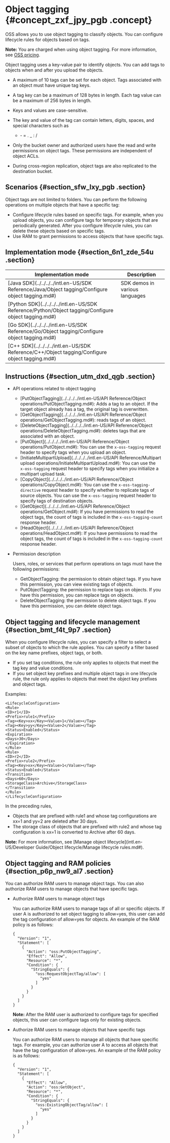 # Object tagging {#concept_zxf_jpy_pgb .concept}

OSS allows you to use object tagging to classify objects. You can configure lifecycle rules for objects based on tags.

**Note:** You are charged when using object tagging. For more information, see [OSS pricing](https://www.aliyun.com/price/product?#/oss/detail).

Object tagging uses a key-value pair to identify objects. You can add tags to objects when and after you upload the objects.

-   A maximum of 10 tags can be set for each object. Tags associated with an object must have unique tag keys.
-   A tag key can be a maximum of 128 bytes in length. Each tag value can be a maximum of 256 bytes in length.
-   Keys and values are case-sensitive.
-   The key and value of the tag can contain letters, digits, spaces, and special characters such as

    + ‑ = . \_ : /

-   Only the bucket owner and authorized users have the read and write permissions on object tags. These permissions are independent of object ACLs.
-   During cross-region replication, object tags are also replicated to the destination bucket.

## Scenarios {#section_sfw_lxy_pgb .section}

Object tags are not limited to folders. You can perform the following operations on multiple objects that have a specific tag:

-   Configure lifecycle rules based on specific tags. For example, when you upload objects, you can configure tags for temporary objects that are periodically generated. After you configure lifecycle rules, you can delete these objects based on specific tags.
-   Use RAM to grant permissions to access objects that have specific tags.

## Implementation mode {#section_6n1_zde_54u .section}

|Implementation mode|Description|
|-------------------|-----------|
|[Java SDK](../../../../intl.en-US/SDK Reference/Java/Object tagging/Configure object tagging.md#)|SDK demos in various languages|
|[Python SDK](../../../../intl.en-US/SDK Reference/Python/Object tagging/Configure object tagging.md#)|
|[Go SDK](../../../../intl.en-US/SDK Reference/Go/Object tagging/Configure object tagging.md#)|
|[C++ SDK](../../../../intl.en-US/SDK Reference/C++/Object tagging/Configure object tagging.md#)|

## Instructions {#section_utm_dxd_qgb .section}

-   API operations related to object tagging
    -   [PutObjectTagging](../../../../intl.en-US/API Reference/Object operations/PutObjectTagging.md#): Adds a tag to an object. If the target object already has a tag, the original tag is overwritten.
    -   [GetObjectTagging](../../../../intl.en-US/API Reference/Object operations/GetObjectTagging.md#): reads tags of an object.
    -   [DeleteObjectTagging](../../../../intl.en-US/API Reference/Object operations/DeleteObjectTagging.md#): deletes tags that are associated with an object.
    -   [PutObject](../../../../intl.en-US/API Reference/Object operations/PutObject.md#): You can use the `x‑oss‑tagging` request header to specify tags when you upload an object.
    -   [InitiateMultipartUpload](../../../../intl.en-US/API Reference/Multipart upload operations/InitiateMultipartUpload.md#): You can use the `x‑oss‑tagging` request header to specify tags when you initialize a multipart upload task.
    -   [CopyObject](../../../../intl.en-US/API Reference/Object operations/CopyObject.md#): You can use the `x-oss-tagging-directive` request header to specify whether to replicate tags of source objects. You can use the `x‑oss‑tagging` request header to specify tags of destination objects.
    -   [GetObject](../../../../intl.en-US/API Reference/Object operations/GetObject.md#): If you have permissions to read the object tags, the count of tags is included in the `x‑oss‑tagging‑count` response header.
    -   [HeadObject](../../../../intl.en-US/API Reference/Object operations/HeadObject.md#): If you have permissions to read the object tags, the count of tags is included in the `x‑oss‑tagging‑count` response header.
-   Permission description

    Users, roles, or services that perform operations on tags must have the following permissions:

    -   GetObjectTagging: the permission to obtain object tags. If you have this permission, you can view existing tags of objects.
    -   PutObjectTagging: the permission to replace tags on objects. If you have this permission, you can replace tags on objects.
    -   DeleteObjectTagging: the permission to delete object tags. If you have this permission, you can delete object tags.

## Object tagging and lifecycle management {#section_bmt_f4t_9p7 .section}

When you configure lifecycle rules, you can specify a filter to select a subset of objects to which the rule applies. You can specify a filter based on the key name prefixes, object tags, or both.

-   If you set tag conditions, the rule only applies to objects that meet the tag key and value conditions.
-   If you set object key prefixes and multiple object tags in one lifecycle rule, the rule only applies to objects that meet the object key prefixes and object tags.

Examples:

``` {#codeblock_rvy_l3x_3fi}
<LifecycleConfiguration>
<Rule>
<ID>r1</ID>
<Prefix>rule1</Prefix>
<Tag><Key>xx</Key><Value>1</Value></Tag>
<Tag><Key>yy</Key><Value>2</Value></Tag>
<Status>Enabled</Status>
<Expiration>
<Days>30</Days>
</Expiration>
</Rule>
<Rule>
<ID>r2</ID>
<Prefix>rule2</Prefix>
<Tag><Key>xx</Key><Value>1</Value></Tag>
<Status>Enabled</Status>
<Transition>
<Days>60</Days>
<StorageClass>Archive</StorageClass>
</Transition>
</Rule>
</LifecycleConfiguration>
```

In the preceding rules,

-   Objects that are prefixed with rule1 and whose tag configurations are xx=1 and yy=2 are deleted after 30 days.
-   The storage class of objects that are prefixed with rule2 and whose tag configuration is xx=1 is converted to Archive after 60 days.

**Note:** For more information, see [Manage object lifecycle](intl.en-US/Developer Guide/Object lifecycle/Manage lifecycle rules.md#).

## Object tagging and RAM policies {#section_p6p_nw9_al7 .section}

You can authorize RAM users to manage object tags. You can also authorize RAM users to manage objects that have specific tags.

-   Authorize RAM users to manage object tags

    You can authorize RAM users to manage tags of all or specific objects. If user A is authorized to set object tagging to allow=yes, this user can add the tag configuration of allow=yes for objects. An example of the RAM policy is as follows:

    ``` {#codeblock_w2m_hmo_h7v}
    {
      "Version": "1",
      "Statement": [
        {
          "Action": "oss:PutObjectTagging",
          "Effect": "Allow",
          "Resource": "*",
          "Condition": {
            "StringEquals": {
              "oss:RequestObjectTag/allow": [
                "yes"
              ]
            }
          }
        }
      ]
    }
    ```

    **Note:** After the RAM user is authorized to configure tags for specified objects, this user can configure tags only for existing objects.

-   Authorize RAM users to manage objects that have specific tags

    You can authorize RAM users to manage all objects that have specific tags. For example, you can authorize user A to access all objects that have the tag configuration of allow=yes. An example of the RAM policy is as follows:

    ``` {#codeblock_m3w_d0n_l9a}
    {
      "Version": "1",
      "Statement": [
        {
          "Effect": "Allow",
          "Action": "oss:GetObject",
          "Resource": "*",
          "Condition": {
            "StringEquals": {
              "oss:ExistingObjectTag/allow": [
                "yes"
              ]
            }
          }
        }
      ]
    }
    ```


